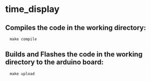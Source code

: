 # time_display

## Compiles the code in the working directory:
 ```
   make compile
 ```

 ## Builds and Flashes the code in the working directory to the arduino board:
 ```
   make upload
```